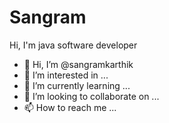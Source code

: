 <h1> Sangram </h1>
<p> Hi, I'm java software developer </p>

- 👋 Hi, I’m @sangramkarthik
- 👀 I’m interested in ...
- 🌱 I’m currently learning ...
- 💞️ I’m looking to collaborate on ...
- 📫 How to reach me ...

<!---
sangramkarthik/sangramkarthik is a ✨ special ✨ repository because its `README.md` (this file) appears on your GitHub profile.
You can click the Preview link to take a look at your changes.
--->

